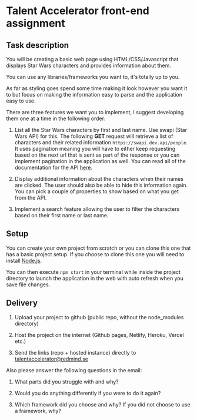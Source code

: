 # Talent Accelerator front-end assignment

## Task description

You will be creating a basic web page using HTML/CSS/Javascript that displays
Star Wars characters and provides information about them.

You can use any libraries/frameworks you want to, it's totally up to you.

As far as styling goes spend some time making it look however you want it to but focus on making the information easy to parse and the application easy to use.

There are three features we want you to implement, I suggest developing them one at a time in the following order:

1. List all the Star Wars characters by first and last name. Use swapi (Star Wars API) for this.
   The following **GET** request will retrieve a list of characters and their related information `https://swapi.dev.api/people`. It uses pagination meaning you will have to either keep requesting based on the next url that is sent as part of the response or you can implement pagination in the application as well.
   You can read all of the documentation for the API [here](https://swapi.dev/).

2. Display additional information about the characters when their names are clicked. The user should also be able to hide this information again. You can pick a couple of properties to show based on what you get from the API.

3. Implement a search feature allowing the user to filter the characters based on their first name or last name.

## Setup

You can create your own project from scratch or you can clone this one that has a basic project setup.
If you choose to clone this one you will need to install [Node.js](https://nodejs.org/en/z`).

You can then execute `npm start` in your terminal while inside the project directory to launch the application in the web with auto refresh when you save file changes.

## Delivery

1. Upload your project to github (public repo, without the node_modules directory)

2. Host the project on the internet (Github pages, Netlify, Heroku, Vercel etc.)

3. Send the links (repo + hosted instance) directly to talentaccelerator@redmind.se 

Also please answer the following questions in the email:

1. What parts did you struggle with and why?

2. Would you do anything differently if you were to do it again?

3. Which framework did you choose and why? If you did not choose to use a framework, why?
